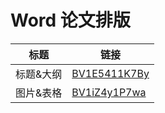 # Word 论文排版

|标题|链接|
|--|--|
|标题&大纲|[BV1E5411K7By](https://www.bilibili.com/video/BV1E5411K7By?share_source=copy_web)|
|图片&表格|[BV1iZ4y1P7wa](https://www.bilibili.com/video/BV1iZ4y1P7wa?share_source=copy_web)|